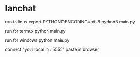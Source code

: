 # lanchat
run to linux export PYTHONIOENCODING=utf-8
python3 main.py

run for termux
python main.py


run for windows
python main.py

connect "your local ip : 5555" paste in browser
